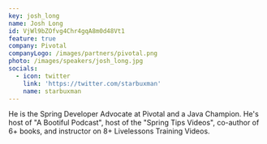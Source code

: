 ```yaml
---
key: josh_long
name: Josh Long
id: VjWl9bZOfvg4Chr4gqA8m0d48Vt1
feature: true
company: Pivotal
companyLogo: /images/partners/pivotal.png
photo: /images/speakers/josh_long.jpg
socials: 
  - icon: twitter
    link: 'https://twitter.com/starbuxman'
    name: starbuxman
---
```

He is the Spring Developer Advocate at Pivotal and a Java Champion. He's host of "A Bootiful Podcast", host of the "Spring Tips Videos", co-author of 6+ books, and instructor on 8+ Livelessons Training Videos.